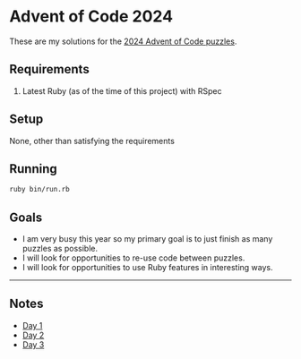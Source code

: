 # Advent of Code 2024

These are my solutions for the [2024 Advent of Code puzzles](https://adventofcode.com/2024).

## Requirements

 1. Latest Ruby (as of the time of this project) with RSpec

## Setup

None, other than satisfying the requirements

## Running

```bash
ruby bin/run.rb
```

## Goals

- I am very busy this year so my primary goal is to just finish as many puzzles as possible.
- I will look for opportunities to re-use code between puzzles.
- I will look for opportunities to use Ruby features in interesting ways.

---
## Notes
- [Day 1](./notes/day01.md)
- [Day 2](./notes/day02.md)
- [Day 3](./notes/day03.md)
